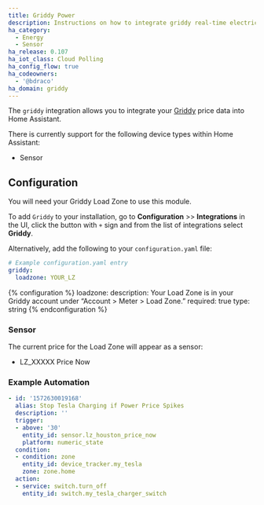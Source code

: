 ```yaml
---
title: Griddy Power
description: Instructions on how to integrate griddy real-time electricity prices into Home Assistant.
ha_category:
  - Energy
  - Sensor
ha_release: 0.107
ha_iot_class: Cloud Polling
ha_config_flow: true
ha_codeowners:
  - '@bdraco'
ha_domain: griddy
---
```


The `griddy` integration allows you to integrate your [Griddy](https://griddy.com/) price data into Home Assistant.

There is currently support for the following device types within Home Assistant:

- Sensor

## Configuration

You will need your Griddy Load Zone to use this module.

To add `Griddy` to your installation, go to **Configuration** >> **Integrations** in the UI, click the button with `+` sign and from the list of integrations select **Griddy**.

Alternatively, add the following to your `configuration.yaml` file:

```yaml
# Example configuration.yaml entry
griddy:
  loadzone: YOUR_LZ
```

{% configuration %}
loadzone:
  description: Your Load Zone is in your Griddy account under “Account > Meter > Load Zone.”
  required: true
  type: string
{% endconfiguration %}

### Sensor

The current price for the Load Zone will appear as a sensor:

- LZ_XXXXX Price Now

### Example Automation

```yaml
- id: '1572630019168'
  alias: Stop Tesla Charging if Power Price Spikes
  description: ''
  trigger:
  - above: '30'
    entity_id: sensor.lz_houston_price_now
    platform: numeric_state
  condition:
  - condition: zone
    entity_id: device_tracker.my_tesla
    zone: zone.home
  action:
  - service: switch.turn_off
    entity_id: switch.my_tesla_charger_switch
```
